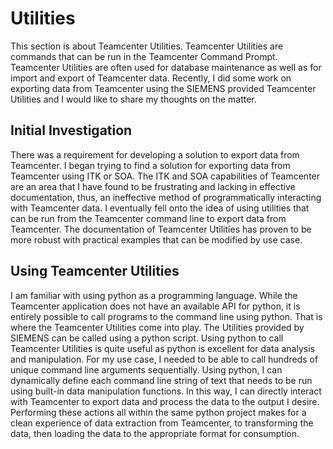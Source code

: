 # Utilities
This section is about Teamcenter Utilities.
Teamcenter Utilities are commands that can be run in the Teamcenter Command Prompt. Teamcenter Utilities are often used for database maintenance as well as for import and export of Teamcenter data. Recently, I did some work on exporting data from Teamcenter using the SIEMENS provided Teamcenter Utilities and I would like to share my thoughts on the matter. 

## Initial Investigation
There was a requirement for developing a solution to export data from Teamcenter. I began trying to find a solution for exporting data from Teamcenter using ITK or SOA. The ITK and SOA capabilities of Teamcenter are an area that I have found to be frustrating and lacking in effective documentation, thus, an ineffective method of programmatically interacting with Teamcenter data. I eventually fell onto the idea of using utilities that can be run from the Teamcenter command line to export data from Teamcenter. The documentation of Teamcenter Utilities has proven to be more robust with practical examples that can be modified by use case. 

## Using Teamcenter Utilities
I am familiar with using python as a programming language. While the Teamcenter application does not have an available API for python, it is entirely possible to call programs to the command line using python. That is where the Teamcenter Utilities come into play. The Utilities provided by SIEMENS can be called using a python script. Using python to call Teamcenter Utilities is quite useful as python is excellent for data analysis and manipulation. For my use case, I needed to be able to call hundreds of unique command line arguments sequentially. Using python, I can dynamically define each command line string of text that needs to be run using built-in data manipulation functions. In this way, I can directly interact with Teamcenter to export data and process the data to the output I desire. Performing these actions all within the same python project makes for a clean experience of data extraction from Teamcenter, to transforming the data, then loading the data to the appropriate format for consumption. 
